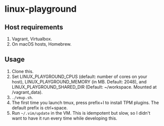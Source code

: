 # linux-playground

## Host requirements

1. Vagrant, Virtualbox.
1. On macOS hosts, Homebrew.

## Usage

1. Clone this.
1. Set LINUX_PLAYGROUND_CPUS (default: number of cores on your host),
   LINUX_PLAYGROUND_MEMORY (in MB. Default: 2048), and
   LINUX_PLAYGROUND_SHARED_DIR (Default: ~/workspace. Mounted at
   /vagrant_data).
1. `./vmup.sh`.
1. The first time you launch tmux, press prefix+I to install TPM plugins. The
   default prefix is ctrl+space.
1. Run `~/.vim/update` in the VM. This is idempotent but slow, so I didn't want
   to have it run every time while developing this.
